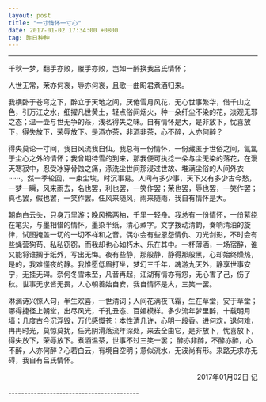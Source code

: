 ```yaml
---
layout: post
title: "一寸情怀一寸心"
date: 2017-01-02 17:34:00 +0800
tag: 昨日种种
---
```

-----------------------------------------

<p align="justify">千秋一梦，翻手亦败，覆手亦败，岂如一醉换我吕氏情怀；


人世无常，荣亦何哀，辱亦何哀，且歌一曲盼君煮酒归来。


我横卧于苍穹之下，醉立于天地之间，厌倦雪月风花，无心世事繁华，借千山之色，引万江之水，细擢凡世黄土，轻点俗间烟火，种一朵纤尘不染的花，淡观无邪之态；温一壶与世无争的茶，浅茗得失之味。自有情怀是大，是非放下，忧喜放下，得失放下，荣辱放下。是酒亦茶，非酒非茶，心不醉，人亦何醉？


得失莫论一寸间，我自风流我自仙。我总有一份情怀，一份藏匿于世俗之间，氤氲于尘心之外的情怀；我曾期待雪的到来，那我便可执捻一朵与尘无染的落花，在漫天寒寂中，忍受冰穿骨蚀之痛，涤洗尘世间那浸过世故、堆满尘俗的人间外衣······。然一季轮回，一束尘埃，时沉事易。人间有多少事，天下又有多少古今愁，一梦一瞬，风来雨去，名也罢，利也罢，一笑作罢；荣也罢，辱也罢，一笑作罢；真也罢，假也罢，一笑作罢。任风来随风，雨来随雨，我自有情怀是大。


朝向白云头，只身万里游；晚风拂两袖，千里一轻舟。我总有一份情怀，一份萦绕在笔尖，与墨相惜的情怀。墨染半纸，清心煮字。文字拨动清韵，奏响清泊的旋律，试图掩盖一切的一切不祥和之音。偶尔会有些恩怨情仇、刀光剑影，不时会有些蝇营狗苟、私私窃窃，而我却也心如朽木、乐在其中。一杯薄酒，一场宿醉，谁又能将谁搁于纸外，写出无悔。夜有些静，那般静，静得那般黑，心却始终燥热，是的，我难懂夜的静。我惟愿低眉打坐，梦幻三千年，魂游九天外，静享世事安宁，无挂无碍。奈何冬雪未至，凡音再起，江湖有情亦有怨，无心害了己，伤了秋。世事无求皆无畏，人心朝善始自安，我自情怀是大，三笑一罢。


淋漓诗兴惊人句，半生欢喜，一世清词；人间花满夜飞霜，生在草堂，安于草堂；哪得捷径上朝堂，出尽风光，千孔丑态、百媚模样。多少流年梦里醉，十载明月墙；几度古今沉浮毁，万代感慨苍；本性清几许，心明一段香。进何欢，退何难，冉冉时光，莫惊莫扰，任光阴滑落流年深处，来去全由它，是非放下，忧喜放下，得失放下，荣辱放下。煮酒温茶，世事不过三笑一罢； 醉亦非醉，不醉亦醉，心不醉，人亦何醉？心若白云，有境自空明；意似流水，无波尚有形。来路无求亦无碍，我自有吕氏情怀。</p>

<p align="right">2017年01月02日 记</p>
-----------------------------------------
